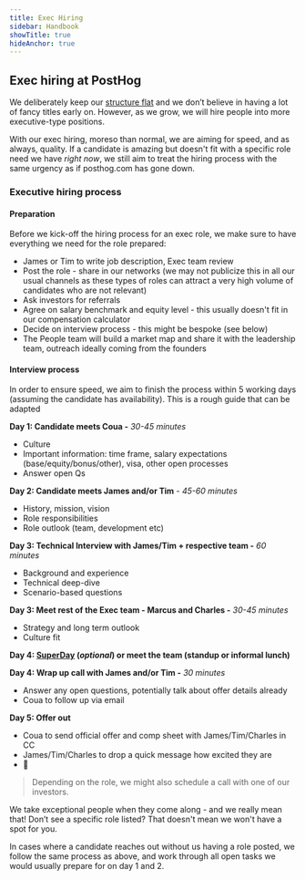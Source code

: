 ```yaml
---
title: Exec Hiring
sidebar: Handbook
showTitle: true
hideAnchor: true
---
```


## Exec hiring at PostHog

We deliberately keep our [structure flat](https://posthog.com/handbook/company/culture#structured-for-speed-and-autonomy) and we don’t believe in having a lot of fancy titles early on. However, as we grow, we will hire people into more executive-type positions. 

With our exec hiring, moreso than normal, we are aiming for speed, and as always, quality. If a candidate is amazing but doesn't fit with a specific role need we have _right now_, we still aim to treat the hiring process with the same urgency as if posthog.com has gone down. 

### Executive hiring process

#### Preparation

Before we kick-off the hiring process for an exec role, we make sure to have everything we need for the role prepared: 

*   James or Tim to write job description, Exec team review
*   Post the role - share in our networks (we may not publicize this in all our usual channels as these types of roles can attract a very high volume of candidates who are not relevant)
*   Ask investors for referrals
*   Agree on salary benchmark and equity level - this usually doesn't fit in our compensation calculator
*   Decide on interview process - this might be bespoke (see below)
*   The People team will build a market map and share it with the leadership team, outreach ideally coming from the founders

#### Interview process

In order to ensure speed, we aim to finish the process within 5 working days (assuming the candidate has availability). This is a rough guide that can be adapted

**Day 1: Candidate meets Coua -** _30-45 minutes_

*   Culture
*   Important information: time frame, salary expectations (base/equity/bonus/other), visa, other open processes
*   Answer open Qs

**Day 2: Candidate meets James and/or Tim** - _45-60 minutes_

*   History, mission, vision
*   Role responsibilities
*   Role outlook (team, development etc)

**Day 3: Technical Interview with James/Tim + respective team -** _60 minutes_

*   Background and experience
*   Technical deep-dive
*   Scenario-based questions

**Day 3: Meet rest of the Exec team - Marcus and Charles -** _30-45 minutes_

*   Strategy and long term outlook
*   Culture fit

**Day 4: [SuperDay](https://posthog.com/handbook/people/hiring-process#posthog-superday) (_optional_) or meet the team (standup or informal lunch)**

**Day 4: Wrap up call with James and/or Tim -** _30 minutes_

*   Answer any open questions, potentially talk about offer details already
*   Coua to follow up via email

**Day 5: Offer out**

*   Coua to send official offer and comp sheet with James/Tim/Charles in CC
*   James/Tim/Charles to drop a quick message how excited they are
*   🤞

> Depending on the role, we might also schedule a call with one of our investors.

We take exceptional people when they come along - and we really mean that! Don’t see a specific role listed? That doesn't mean we won't have a spot for you. 

In cases where a candidate reaches out without us having a role posted, we follow the same process as above, and work through all open tasks we would usually prepare for on day 1 and 2. 
